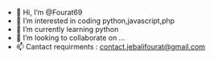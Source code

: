 - 👋 Hi, I’m @Fourat69
- 👀 I’m interested in coding python,javascript,php
- 🌱 I’m currently learning python
- 💞️ I’m looking to collaborate on ...
- 📫 Cantact requirments :
   contact.jebalifourat@gmail.com


<!---
Fourat69/Fourat69 is a ✨ special ✨ repository because its `README.md` (this file) appears on your GitHub profile.
You can click the Preview link to take a look at your changes.
--->
